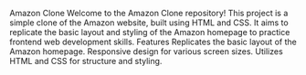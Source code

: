 Amazon Clone
Welcome to the Amazon Clone repository! This project is a simple clone of the Amazon website, built using HTML and CSS. It aims to replicate the basic layout and styling of the Amazon homepage to practice frontend web development skills.
Features
Replicates the basic layout of the Amazon homepage.
Responsive design for various screen sizes.
Utilizes HTML and CSS for structure and styling.
